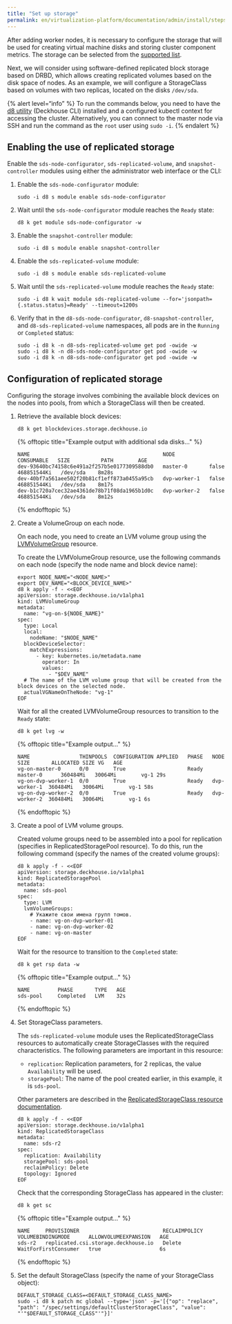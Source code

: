 ```yaml
---
title: "Set up storage"
permalink: en/virtualization-platform/documentation/admin/install/steps/storage.html
---
```


After adding worker nodes, it is necessary to configure the storage that will be used for creating virtual machine disks and storing cluster component metrics. The storage can be selected from the [supported list](/products/virtualization-platform/documentation/about/requirements.html#supported-storage-systems).

Next, we will consider using software-defined replicated block storage based on DRBD, which allows creating replicated volumes based on the disk space of nodes. As an example, we will configure a StorageClass based on volumes with two replicas, located on the disks `/dev/sda`.

{% alert level=“info” %}
To run the commands below, you need to have the [d8 utility](/products/virtualization-platform/reference/console-utilities/d8.html) (Deckhouse CLI) installed and a configured kubectl context for accessing the cluster. Alternatively, you can connect to the master node via SSH and run the command as the `root` user using `sudo -i`.
{% endalert %}

## Enabling the use of replicated storage

Enable the `sds-node-configurator`, `sds-replicated-volume`, and `snapshot-controller` modules using either the administrator web interface or the CLI:

1. Enable the `sds-node-configurator` module:

   ```shell
   sudo -i d8 s module enable sds-node-configurator
   ```

1. Wait until the `sds-node-configurator` module reaches the `Ready` state:

   ```shell
   d8 k get module sds-node-configurator -w
   ```

1. Enable the `snapshot-controller` module:

   ```shell
   sudo -i d8 s module enable snapshot-controller
   ```

1. Enable the `sds-replicated-volume` module:

   ```shell
   sudo -i d8 s module enable sds-replicated-volume
   ```

1. Wait until the `sds-replicated-volume` module reaches the `Ready` state:

   ```shell
   sudo -i d8 k wait module sds-replicated-volume --for='jsonpath={.status.status}=Ready' --timeout=1200s
   ```

1. Verify that in the `d8-sds-node-configurator`, `d8-snapshot-controller`, and `d8-sds-replicated-volume` namespaces, all pods are in the `Running` or `Completed` status:

   ```shell
   sudo -i d8 k -n d8-sds-replicated-volume get pod -owide -w
   sudo -i d8 k -n d8-sds-node-configurator get pod -owide -w
   sudo -i d8 k -n d8-sds-node-configurator get pod -owide -w
   ```

## Configuration of replicated storage

Configuring the storage involves combining the available block devices on the nodes into pools, from which a StorageClass will then be created.

1. Retrieve the available block devices:

   ```shell
   d8 k get blockdevices.storage.deckhouse.io
   ```

   {% offtopic title="Example output with additional sda disks..." %}

   ```console
   NAME                                           NODE           CONSUMABLE   SIZE          PATH        AGE
   dev-93640bc74158c6e491a2f257b5e0177309588db0   master-0       false        468851544Ki   /dev/sda    8m28s
   dev-40bf7a561aee502f20b81cf1eff873a0455a95cb   dvp-worker-1   false        468851544Ki   /dev/sda    8m17s
   dev-b1c720a7cec32ae4361de78b71f08da1965b1d0c   dvp-worker-2   false        468851544Ki   /dev/sda    8m12s
   ```

   {% endofftopic %}

1. Create a VolumeGroup on each node.

   On each node, you need to create an LVM volume group using the [LVMVolumeGroup](/products/virtualization-platform/reference/cr/lvmvolumegroup.html) resource.

   To create the LVMVolumeGroup resource, use the following commands on each node (specify the node name and block device name):

   ```shell
   export NODE_NAME="<NODE_NAME>"
   export DEV_NAME="<BLOCK_DEVICE_NAME>"
   d8 k apply -f - <<EOF
   apiVersion: storage.deckhouse.io/v1alpha1
   kind: LVMVolumeGroup
   metadata:
     name: "vg-on-${NODE_NAME}"
   spec:
     type: Local
     local:
       nodeName: "$NODE_NAME"
     blockDeviceSelector:
       matchExpressions:
         - key: kubernetes.io/metadata.name
           operator: In
           values:
             - "$DEV_NAME"
     # The name of the LVM volume group that will be created from the block devices on the selected node.
     actualVGNameOnTheNode: "vg-1"
   EOF
   ```

   Wait for all the created LVMVolumeGroup resources to transition to the `Ready` state:

   ```shell
   d8 k get lvg -w
   ```

   {% offtopic title="Example output..." %}

   ```console
   NAME                THINPOOLS  CONFIGURATION APPLIED   PHASE   NODE          SIZE       ALLOCATED SIZE VG   AGE
   vg-on-master-0      0/0        True                    Ready   master-0      360484Mi   30064Mi        vg-1 29s
   vg-on-dvp-worker-1  0/0        True                    Ready   dvp-worker-1  360484Mi   30064Mi        vg-1 58s
   vg-on-dvp-worker-2  0/0        True                    Ready   dvp-worker-2  360484Mi   30064Mi        vg-1 6s
   ```

   {% endofftopic %}

1. Create a pool of LVM volume groups.

   Created volume groups need to be assembled into a pool for replication (specifies in ReplicatedStoragePool resource). To do this, run the following command (specify the names of the created volume groups):

   ```shell
   d8 k apply -f - <<EOF
   apiVersion: storage.deckhouse.io/v1alpha1
   kind: ReplicatedStoragePool
   metadata:
     name: sds-pool
   spec:
     type: LVM
     lvmVolumeGroups:
       # Укажите свои имена групп томов.
       - name: vg-on-dvp-worker-01
       - name: vg-on-dvp-worker-02
       - name: vg-on-master
   EOF
   ```

   Wait for the resource to transition to the `Completed` state:

   ```shell
   d8 k get rsp data -w
   ```

   {% offtopic title="Example output..." %}

   ```console
   NAME         PHASE       TYPE   AGE
   sds-pool     Completed   LVM    32s
   ```

   {% endofftopic %}

1. Set StorageClass parameters.

   The `sds-replicated-volume` module uses the ReplicatedStorageClass resources to automatically create StorageClasses with the required characteristics. The following parameters are important in this resource:

   - `replication`: Replication parameters, for 2 replicas, the value `Availability` will be used.
   - `storagePool`: The name of the pool created earlier, in this example, it is `sds-pool`.

   Other parameters are described in the [ReplicatedStorageClass resource documentation](/products/virtualization-platform/reference/cr/replicatedstorageclass.html).

   ```shell
   d8 k apply -f - <<EOF
   apiVersion: storage.deckhouse.io/v1alpha1
   kind: ReplicatedStorageClass
   metadata:
     name: sds-r2
   spec:
     replication: Availability
     storagePool: sds-pool
     reclaimPolicy: Delete
     topology: Ignored
   EOF
   ```

   Check that the corresponding StorageClass has appeared in the cluster:

   ```shell
   d8 k get sc
   ```

   {% offtopic title="Example output..." %}

   ```console
   NAME     PROVISIONER                           RECLAIMPOLICY   VOLUMEBINDINGMODE      ALLOWVOLUMEEXPANSION   AGE
   sds-r2   replicated.csi.storage.deckhouse.io   Delete          WaitForFirstConsumer   true                   6s
   ```

   {% endofftopic %}

1. Set the default StorageClass (specify the name of your StorageClass object):

   ```shell
   DEFAULT_STORAGE_CLASS=<DEFAULT_STORAGE_CLASS_NAME>
   sudo -i d8 k patch mc global --type='json' -p='[{"op": "replace", "path": "/spec/settings/defaultClusterStorageClass", "value": "'"$DEFAULT_STORAGE_CLASS"'"}]'
   ```
